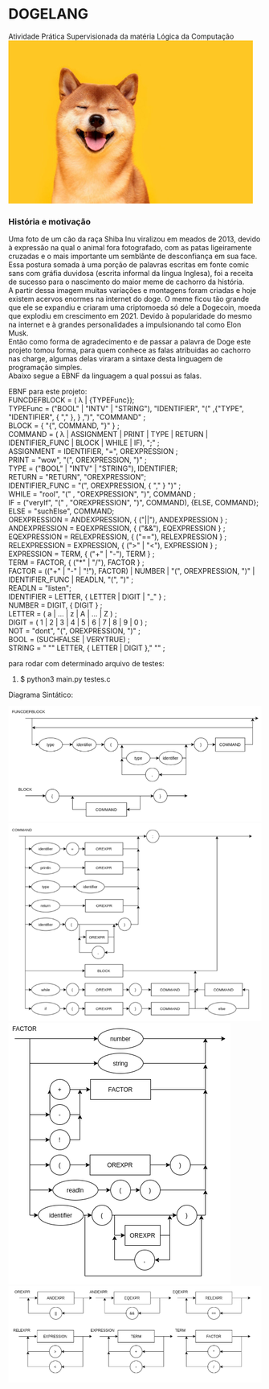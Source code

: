 # DOGELANG
Atividade Prática Supervisionada da matéria Lógica da Computação
![diagrama](/diagrams/dogeLogo.jpg)  

### História e motivação
 Uma foto de um cão da raça Shiba Inu viralizou em meados de 2013, devido à expressão na qual o animal fora fotografado, com as patas ligeiramente cruzadas e o mais importante um semblânte de desconfiança em sua face.  
 Essa postura somada à uma porção de palavras escritas em fonte comic sans com gráfia duvidosa (escrita informal da língua Inglesa), foi a receita de sucesso para o nascimento do maior meme de cachorro da história.  
 A partir dessa imagem muitas variações e montagens foram criadas e hoje existem acervos enormes na internet do doge. O meme ficou tão grande que ele se expandiu e criaram uma criptomoeda só dele a Dogecoin, moeda que explodiu em crescimento em 2021. Devido à popularidade do mesmo na internet e à grandes personalidades a impulsionando tal como Elon Musk.  
 Então como forma de agradecimento e de passar a palavra de Doge este projeto tomou forma, para quem conhece as falas atribuidas ao cachorro nas charge, algumas delas viraram a sintaxe desta linguagem de programação simples.  
Abaixo segue a EBNF da linguagem a qual possui as falas.  

EBNF para este projeto:  
FUNCDEFBLOCK = ( λ | {TYPEFunc});  
TYPEFunc = ("BOOL" | "INTV" | "STRING"), "IDENTIFIER", "(" ,{"TYPE", "IDENTIFIER", { "," }, } ,")", "COMMAND" ;  
BLOCK = { "{", COMMAND, "}" } ;  
COMMAND = ( λ | ASSIGNMENT | PRINT | TYPE | RETURN | IDENTIFIER_FUNC | BLOCK | WHILE | IF), ";" ;  
ASSIGNMENT = IDENTIFIER, "=", OREXPRESSION ;  
PRINT = "wow", "(", OREXPRESSION, ")" ;  
TYPE = ("BOOL" | "INTV" | "STRING"), IDENTIFIER;  
RETURN = "RETURN", "OREXPRESSION";  
IDENTIFIER_FUNC = "(", OREXPRESSION, { "," } ")" ;  
WHILE = "rool", "(" , "OREXPRESSION", ")", COMMAND ;  
IF = ("veryIf", "(" , "OREXPRESSION", ")", COMMAND), {ELSE, COMMAND};  
ELSE = "suchElse", COMMAND;   
OREXPRESSION = ANDEXPRESSION, { ("||"), ANDEXPRESSION } ;  
ANDEXPRESSION = EQEXPRESSION, { ("&&"), EQEXPRESSION } ;  
EQEXPRESSION = RELEXPRESSION, { ("=="), RELEXPRESSION } ;  
RELEXPRESSION = EXPRESSION, { (">" | "<"), EXPRESSION } ;  
EXPRESSION = TERM, { ("+" | "-"), TERM } ;  
TERM = FACTOR, { ("*" | "/"), FACTOR } ;  
FACTOR = (("+" | "-" | "!"), FACTOR) | NUMBER | "(", OREXPRESSION, ")" | IDENTIFIER_FUNC | READLN, "(", ")" ;  
READLN = "listen";  
IDENTIFIER = LETTER, { LETTER | DIGIT | "_" } ;  
NUMBER = DIGIT, { DIGIT } ;  
LETTER = ( a | ... | z | A | ... | Z ) ;  
DIGIT = ( 1 | 2 | 3 | 4 | 5 | 6 | 7 | 8 | 9 | 0 ) ;  
NOT =  "dont", "(", OREXPRESSION, ")" ;  
BOOL = (SUCHFALSE | VERYTRUE) ;  
STRING = " "" LETTER, { LETTER | DIGIT }," "" ;  
 

 para rodar com determinado arquivo de testes:  

<ol>
<li>$ python3 main.py testes.c</li>
</ol>  
  
Diagrama Sintático:  
  
![diagrama](/diagrams/block.PNG)  
![diagrama](/diagrams/command.PNG)  
![diagrama](/diagrams/factor.PNG)  
![diagrama](/diagrams/binOP.PNG)  
